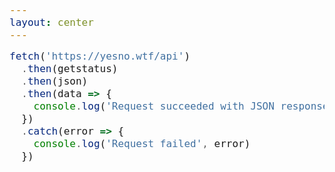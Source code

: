 ```yaml
---
layout: center
---
```


```js {all|2-4|all}
fetch('https://yesno.wtf/api')
  .then(getstatus)
  .then(json)
  .then(data => {
    console.log('Request succeeded with JSON response', data)
  })
  .catch(error => {
    console.log('Request failed', error)
  })
```

<style>
code {
    font-size: 16px;
}
</style>
